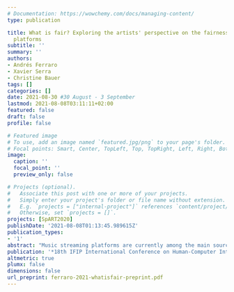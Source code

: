 ```yaml
---
# Documentation: https://wowchemy.com/docs/managing-content/
type: publication

title: What is fair? Exploring the artists' perspective on the fairness of music streaming
  platforms
subtitle: ''
summary: ''
authors:
- Andrés Ferraro
- Xavier Serra
- Christine Bauer
tags: []
categories: []
date: 2021-08-30 #30 August - 3 September
lastmod: 2021-08-08T03:11:11+02:00
featured: false
draft: false
profile: false

# Featured image
# To use, add an image named `featured.jpg/png` to your page's folder.
# Focal points: Smart, Center, TopLeft, Top, TopRight, Left, Right, BottomLeft, Bottom, BottomRight.
image:
  caption: ''
  focal_point: ''
  preview_only: false

# Projects (optional).
#   Associate this post with one or more of your projects.
#   Simply enter your project's folder or file name without extension.
#   E.g. `projects = ["internal-project"]` references `content/project/deep-learning/index.md`.
#   Otherwise, set `projects = []`.
projects: [SpART2020]
publishDate: '2021-08-08T01:13:45.989615Z'
publication_types:
- '1'
abstract: "Music streaming platforms are currently among the main sources of music consumption, and the embedded recommender systems significantly influence what the users consume. There is an increasing interest to ensure that those platforms and systems are fair. Yet, we first need to understand what fairness means in such a context. Although artists are the main content providers for music platforms, there is a research gap concerning the artists' perspective. To fill this gap, we conducted interviews with music artists to understand how they are affected by current platforms and what improvements they deem necessary. Using a Qualitative Content Analysis, we identify the aspects that the artists consider relevant for fair platforms. In this paper, we discuss the following aspects derived from the interviews: fragmented presentation, reaching an audience, transparency, influencing users' listening behavior, popularity bias, artists' repertoire size, quotas for local music, gender balance, and new music. For some topics, our findings do not indicate a clear direction about the best way how music platforms should act and function; for other topics, though, there is a clear consensus among our interviewees: for these, the artists have a clear idea of the actions that should be taken so that music platforms will be fair also for the artists."
publication: '*18th IFIP International Conference on Human-Computer Interaction*'
altmetric: true
plumx: false
dimensions: false
url_preprint: ferraro-2021-whatisfair-preprint.pdf
---
```

